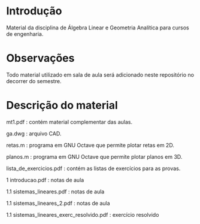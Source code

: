 # Introdução
Material da disciplina de Álgebra Linear e Geometria Analítica para cursos de engenharia.

# Observações
Todo material utilizado em sala de aula será adicionado neste repositório no decorrer do semestre.

# Descrição do material
mt1.pdf : contém material complementar das aulas.

ga.dwg : arquivo CAD.

retas.m : programa em GNU Octave que permite plotar retas em 2D.

planos.m : programa em GNU Octave que permite plotar planos em 3D.

lista_de_exercicios.pdf : contém as listas de exercícios para as provas.

1 introducao.pdf : notas de aula

1.1 sistemas_lineares.pdf : notas de aula

1.1 sistemas_lineares_2.pdf : notas de aula

1.1 sistemas_lineares_exerc_resolvido.pdf : exercício resolvido

